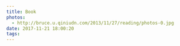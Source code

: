 ```yaml
---
title: Book
photos:
  - http://bruce.u.qiniudn.com/2013/11/27/reading/photos-0.jpg
date: 2017-11-21 18:00:20
tags:
---
```



